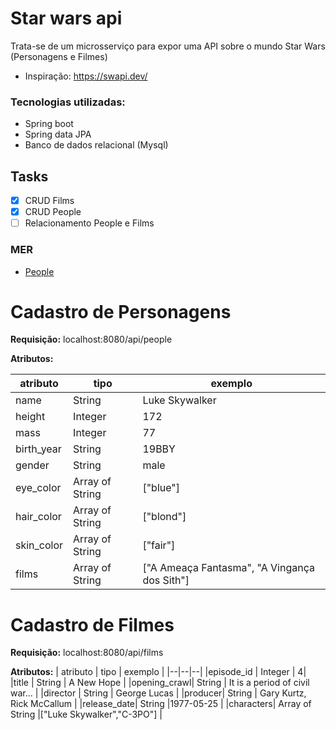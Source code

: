 # Star wars api
Trata-se de um microsserviço para expor uma API sobre o mundo Star Wars (Personagens e Filmes) 
- Inspiração: https://swapi.dev/


### Tecnologias utilizadas:
* Spring boot
* Spring data JPA
* Banco de dados relacional (Mysql)

## Tasks

 - [X] CRUD Films
 - [X] CRUD People
 - [ ] Relacionamento People e Films 

### MER

 - [People](https://raw.githubusercontent.com/Vini9-9/star-wars-api/master/MER/Films_People.png)

# Cadastro de Personagens

**Requisição:** localhost:8080/api/people

**Atributos:**

| atributo | tipo | exemplo |
|--|--|--|
|name   | String | Luke Skywalker |
|height    | Integer | 172|
|mass | Integer | 77|
|birth_year| String |19BBY |
|gender | String | male|
|eye_color | Array of String| ["blue"]|
|hair_color  | Array of String|["blond"] |
|skin_color | Array of String|["fair"] |
|films | Array of String|["A Ameaça Fantasma", "A Vingança dos Sith"] |


# Cadastro de Filmes

**Requisição:** localhost:8080/api/films

**Atributos:**
| atributo | tipo | exemplo |
|--|--|--|
|episode_id   | Integer | 4|
|title   | String | A New Hope |
|opening_crawl| String | It is a period of civil war... |
|director   | String | George Lucas |
|producer| String | Gary Kurtz, Rick McCallum |
|release_date| String |1977-05-25 |
|characters| Array of String |["Luke Skywalker","C-3PO"] |



